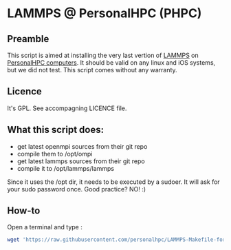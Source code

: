 # LAMMPS @ PersonalHPC (PHPC)

## Preamble
This script is aimed at installing the very last vertion of [LAMMPS](http://lammps.sandia.gov/) on [PersonalHPC computers](www.personalhpc.com). It should be valid on any linux and iOS systems, but we did not test.
This script comes without any warranty.

## Licence
It's GPL. See accompagning LICENCE file.

## What this script does:
- get latest openmpi sources from their git repo
- compile them to /opt/ompi
- get latest lammps sources from their git repo
- compile it to /opt/lammps/lammps

Since it uses the /opt dir, it needs to be executed by a sudoer. It will ask for your sudo password once.
Good practice? NO! :)

## How-to

Open a terminal and type :
```bash
wget 'https://raw.githubusercontent.com/personalhpc/LAMMPS-Makefile-for-PersonalHPC/master/script_compilation' && sh script_compilation
```
